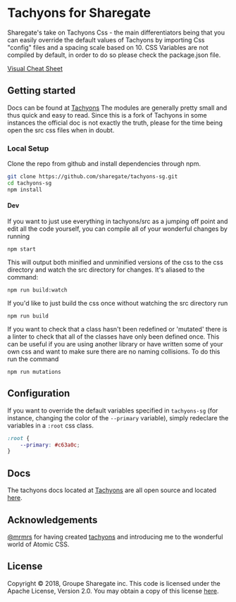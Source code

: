 # Tachyons for Sharegate

Sharegate's take on Tachyons Css - the main differentiators being that you can easily override the default values of Tachyons by importing Css "config" files and a spacing scale based on 10. CSS Variables are not compiled by default, in order to do so please check the package.json file.

[Visual Cheat Sheet](https://sharegate.github.io/tachyons-sg/)

## Getting started

Docs can be found at [Tachyons](http://tachyons.io/docs)
The modules are generally pretty small and thus quick and easy to read. Since this is a fork of Tachyons in some instances the official doc is not exactly the truth, please for the time being open the src css files when in doubt.

### Local Setup

Clone the repo from github and install dependencies through npm.

``` bash
git clone https://github.com/sharegate/tachyons-sg.git
cd tachyons-sg
npm install
```

#### Dev

If you want to just use everything in tachyons/src as a jumping off point and
edit all the code yourself, you can compile all of your wonderful changes by
running

```npm start```

This will output both minified and unminified versions of the css to the css directory and watch the src directory for changes.
It's aliased to the command:

```npm run build:watch```

If you'd like to just build the css once without watching the src directory run

```npm run build```

If you want to check that a class hasn't been redefined or 'mutated' there is a linter to check that all of the classes have only been defined once. This can be useful if you are using another library or have written some of your own css and want to make sure there are no naming collisions. To do this run the command

```npm run mutations```

## Configuration

If you want to override the default variables specified in `tachyons-sg` (for instance, changing the color of the `--primary` variable), simply redeclare the variables in a `:root` css class.

``` css
:root {
    --primary: #c63a0c;
}
```

## Docs

The tachyons docs located at [Tachyons](http://tachyons.io) are all open source and located [here](https://github.com/tachyons-css/tachyons-css.github.io).

## Acknowledgements

[@mrmrs](https://github.com/mrmrs) for having created [tachyons](https://github.com/tachyons-css) and introducing me to the wonderful world of Atomic CSS.

## License

Copyright © 2018, Groupe Sharegate inc. This code is licensed under the Apache License, Version 2.0. You may obtain a copy of this license [here](https://github.com/sharegate/tachyons-sg/blob/master/LICENSE).
